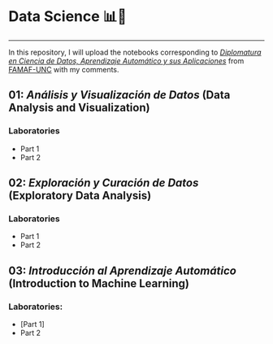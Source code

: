 # Data Science 📊🤖
---
In this repository, I will upload the notebooks corresponding to [_Diplomatura en Ciencia de Datos, Aprendizaje Automático y sus Aplicaciones_](https://diplodatos.famaf.unc.edu.ar/metodologia-y-modalidad-de-cursado/materias-obligatorias/materias-obligatorias-analisis-y-visualizacion-de-datos/) from [FAMAF-UNC](https://www.famaf.unc.edu.ar/) with my comments. 

## 01: _Análisis y Visualización de Datos_ (Data Analysis and Visualization)

### Laboratories 
* Part 1
* Part 2

## 02: _Exploración y Curación de Datos_ (Exploratory Data Analysis)

### Laboratories 
* Part 1
* Part 2

## 03: _Introducción al Aprendizaje Automático_ (Introduction to Machine Learning) 

### Laboratories:
* [Part 1]
* Part 2

